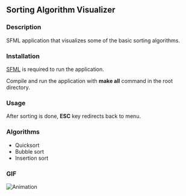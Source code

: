 ## Sorting Algorithm Visualizer

### Description

SFML application that visualizes some of the basic sorting algorithms.

### Installation

[SFML](https://www.sfml-dev.org/tutorials/2.5/start-linux.php) is required to run the application.

Compile and run the application with **make all** command in the root directory.

### Usage

After sorting is done, **ESC** key redirects back to menu.

### Algorithms

- Quicksort
- Bubble sort
- Insertion sort

### GIF

![Animation](https://user-images.githubusercontent.com/92727936/190877772-b6d0cbcc-510a-477a-a79a-f7caf37e62fd.gif)
